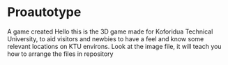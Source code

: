 # Proautotype
A game created
Hello this is the 3D game made for Koforidua Technical University, to aid visitors and newbies to have a feel and know some relevant locations on KTU environs.
Look at the image file, it will teach you how to arrange the files in repository
